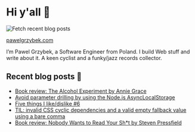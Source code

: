# Hi y'all 👋

![Fetch recent blog posts](https://github.com/pawelgrzybek/pawelgrzybek/workflows/Fetch%20recent%20blog%20posts/badge.svg)

[pawelgrzybek.com](https://pawelgrzybek.com)

I’m Pawel Grzybek, a Software Engineer from Poland. I build Web stuff and write about it. A keen cyclist and a funky/jazz records collector.

## Recent blog posts 📝

<!-- FEED-START -->
- [Book review: The Alcohol Experiment by Annie Grace](https://pawelgrzybek.com/book-review-the-alcohol-experiment-by-annie-grace/)
- [Avoid parameter drilling by using the Node.js AsyncLocalStorage](https://pawelgrzybek.com/avoid-parameter-drilling-by-using-the-node-js-asynclocalstorage/)
- [Five things I like/dislike #6](https://pawelgrzybek.com/five-things-i-like-dislike-6/)
- [TIL: invalid CSS cyclic dependencies and a valid empty fallback value using a bare comma](https://pawelgrzybek.com/til-invalid-css-cyclic-dependencies-and-a-valid-empty-fallback-value-using-a-bare-comma/)
- [Book review: Nobody Wants to Read Your Sh*t by Steven Pressfield](https://pawelgrzybek.com/book-review-nobody-wants-to-read-your-shit-by-steven-pressfield/)
<!-- FEED-END -->